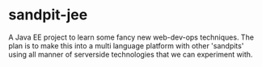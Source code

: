 # sandpit-jee

A Java EE project to learn some fancy new web-dev-ops techniques.
The plan is to make this into a multi language platform with other 'sandpits' using all manner of serverside technologies that we can experiment with.